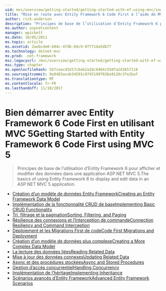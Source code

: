 ```yaml
---
uid: mvc/overview/getting-started/getting-started-with-ef-using-mvc/index
title: "Mise en route avec Entity Framework 6 Code First à l’aide de MVC 5 | Documents Microsoft"
author: rick-anderson
description: "Principes de base de l’utilisation d’Entity Framework 6 pour afficher et modifier des données dans une application ASP.NET MVC 5."
ms.author: aspnetcontent
manager: wpickett
ms.date: 10/05/2011
ms.topic: article
ms.assetid: 2aebcde0-b04c-47db-b9c9-077714a5db77
ms.technology: dotnet-mvc
ms.prod: .net-framework
msc.legacyurl: /mvc/overview/getting-started/getting-started-with-ef-using-mvc
msc.type: chapter
ms.openlocfilehash: 547ceac45d17c6eb2a3dc8404c5507a243657118
ms.sourcegitcommit: 9a9483aceb34591c97451997036a9120c3fe2baf
ms.translationtype: MT
ms.contentlocale: fr-FR
ms.lasthandoff: 11/10/2017
---
```

<a name="getting-started-with-entity-framework-6-code-first-using-mvc-5"></a><span data-ttu-id="36441-103">Bien démarrer avec Entity Framework 6 Code First en utilisant MVC 5</span><span class="sxs-lookup"><span data-stu-id="36441-103">Getting Started with Entity Framework 6 Code First using MVC 5</span></span>
====================
> <span data-ttu-id="36441-104">Principes de base de l’utilisation d’Entity Framework 6 pour afficher et modifier des données dans une application ASP.NET MVC 5.</span><span class="sxs-lookup"><span data-stu-id="36441-104">The basics of using Entity Framework 6 to display and edit data in an ASP.NET MVC 5 application.</span></span>


- [<span data-ttu-id="36441-105">Création d’un modèle de données Entity Framework</span><span class="sxs-lookup"><span data-stu-id="36441-105">Creating an Entity Framework Data Model</span></span>](creating-an-entity-framework-data-model-for-an-asp-net-mvc-application.md)
- [<span data-ttu-id="36441-106">Implémentation de la fonctionnalité CRUD de base</span><span class="sxs-lookup"><span data-stu-id="36441-106">Implementing Basic CRUD Functionality</span></span>](implementing-basic-crud-functionality-with-the-entity-framework-in-asp-net-mvc-application.md)
- [<span data-ttu-id="36441-107">Tri, filtrage et la pagination</span><span class="sxs-lookup"><span data-stu-id="36441-107">Sorting, Filtering, and Paging</span></span>](sorting-filtering-and-paging-with-the-entity-framework-in-an-asp-net-mvc-application.md)
- [<span data-ttu-id="36441-108">Résilience des connexions et l’Interception de commande</span><span class="sxs-lookup"><span data-stu-id="36441-108">Connection Resiliency and Command Interception</span></span>](connection-resiliency-and-command-interception-with-the-entity-framework-in-an-asp-net-mvc-application.md)
- [<span data-ttu-id="36441-109">Déploiement et les Migrations First de code</span><span class="sxs-lookup"><span data-stu-id="36441-109">Code First Migrations and Deployment</span></span>](migrations-and-deployment-with-the-entity-framework-in-an-asp-net-mvc-application.md)
- [<span data-ttu-id="36441-110">Création d’un modèle de données plus complexe</span><span class="sxs-lookup"><span data-stu-id="36441-110">Creating a More Complex Data Model</span></span>](creating-a-more-complex-data-model-for-an-asp-net-mvc-application.md)
- [<span data-ttu-id="36441-111">La lecture des données liées</span><span class="sxs-lookup"><span data-stu-id="36441-111">Reading Related Data</span></span>](reading-related-data-with-the-entity-framework-in-an-asp-net-mvc-application.md)
- [<span data-ttu-id="36441-112">Mise à jour des données connexes</span><span class="sxs-lookup"><span data-stu-id="36441-112">Updating Related Data</span></span>](updating-related-data-with-the-entity-framework-in-an-asp-net-mvc-application.md)
- [<span data-ttu-id="36441-113">Async et des procédures stockées</span><span class="sxs-lookup"><span data-stu-id="36441-113">Async and Stored Procedures</span></span>](async-and-stored-procedures-with-the-entity-framework-in-an-asp-net-mvc-application.md)
- [<span data-ttu-id="36441-114">Gestion d’accès concurrentiel</span><span class="sxs-lookup"><span data-stu-id="36441-114">Handling Concurrency</span></span>](handling-concurrency-with-the-entity-framework-in-an-asp-net-mvc-application.md)
- [<span data-ttu-id="36441-115">Implémentation de l’héritage</span><span class="sxs-lookup"><span data-stu-id="36441-115">Implementing Inheritance</span></span>](implementing-inheritance-with-the-entity-framework-in-an-asp-net-mvc-application.md)
- [<span data-ttu-id="36441-116">Scénarios avancés d’Entity Framework</span><span class="sxs-lookup"><span data-stu-id="36441-116">Advanced Entity Framework Scenarios</span></span>](advanced-entity-framework-scenarios-for-an-mvc-web-application.md)
